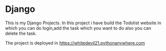 # Django
This is my Django Projects.
In this project i have build the Todolist website in which you can do login,add the task which you want to do also you can delete the task.

The project is deployed in https://whitedevil21.pythonanywhere.com